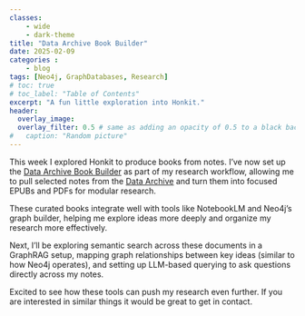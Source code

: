 ```yaml
---
classes: 
    - wide
    - dark-theme
title: "Data Archive Book Builder"
date: 2025-02-09
categories :
    - blog
tags: [Neo4j, GraphDatabases, Research]
# toc: true
# toc_label: "Table of Contents"
excerpt: "A fun little exploration into Honkit."
header:
  overlay_image: 
  overlay_filter: 0.5 # same as adding an opacity of 0.5 to a black background
#   caption: "Random picture"
---
```


This week I explored Honkit to produce books from notes. I’ve now set up the [Data Archive Book Builder](https://github.com/rhyslwells/Data-Archive-Book-Builder) as part of my research workflow, allowing me to pull selected notes from the [Data Archive](https://rhyslwells.github.io/Data-Archive/) and turn them into focused EPUBs and PDFs for modular research.

These curated books integrate well with tools like NotebookLM and Neo4j’s graph builder, helping me explore ideas more deeply and organize my research more effectively.

Next, I’ll be exploring semantic search across these documents in a GraphRAG setup, mapping graph relationships between key ideas (similar to how Neo4j operates), and setting up LLM-based querying to ask questions directly across my notes.

Excited to see how these tools can push my research even further. If you are interested in similar things it would be great to get in contact.